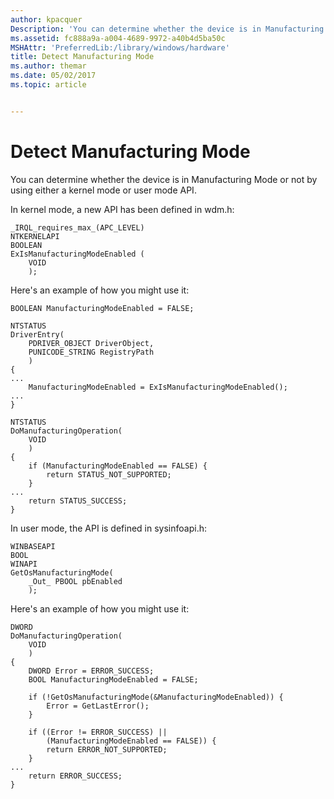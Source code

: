 ```yaml
---
author: kpacquer
Description: 'You can determine whether the device is in Manufacturing Mode or not by using either a kernel mode or user mode API.'
ms.assetid: fc888a9a-a004-4689-9972-a40b4d5ba50c
MSHAttr: 'PreferredLib:/library/windows/hardware'
title: Detect Manufacturing Mode
ms.author: themar
ms.date: 05/02/2017
ms.topic: article


---
```


# Detect Manufacturing Mode


You can determine whether the device is in Manufacturing Mode or not by using either a kernel mode or user mode API.

In kernel mode, a new API has been defined in wdm.h:

```
_IRQL_requires_max_(APC_LEVEL)
NTKERNELAPI
BOOLEAN
ExIsManufacturingModeEnabled (
    VOID
    );
```

Here's an example of how you might use it:

```
BOOLEAN ManufacturingModeEnabled = FALSE;

NTSTATUS
DriverEntry(
    PDRIVER_OBJECT DriverObject,
    PUNICODE_STRING RegistryPath
    )
{
...
    ManufacturingModeEnabled = ExIsManufacturingModeEnabled();
...
}

NTSTATUS
DoManufacturingOperation(
    VOID
    )
{
    if (ManufacturingModeEnabled == FALSE) {
        return STATUS_NOT_SUPPORTED;
    }
...
    return STATUS_SUCCESS;
}
```

In user mode, the API is defined in sysinfoapi.h:

```
WINBASEAPI
BOOL
WINAPI
GetOsManufacturingMode(
    _Out_ PBOOL pbEnabled
    );
```

Here's an example of how you might use it:

```
DWORD
DoManufacturingOperation(
    VOID
    )
{
    DWORD Error = ERROR_SUCCESS;
    BOOL ManufacturingModeEnabled = FALSE;

    if (!GetOsManufacturingMode(&ManufacturingModeEnabled)) {
        Error = GetLastError();
    }

    if ((Error != ERROR_SUCCESS) ||
        (ManufacturingModeEnabled == FALSE)) {
        return ERROR_NOT_SUPPORTED;
    }
...
    return ERROR_SUCCESS;
}
```

 

 





